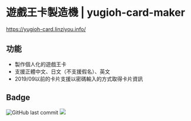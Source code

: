 # 遊戲王卡製造機 | yugioh-card-maker

https://yugioh-card.linziyou.info/

## 功能

- 製作個人化的遊戲王卡
- 支援正體中文、日文（不支援假名）、英文
- 2019/09以前的卡片支援以密碼輸入的方式取得卡片資訊

## Badge

![GitHub last commit](https://img.shields.io/github/last-commit/linziyou0601/yugioh-card-maker?style=for-the-badge) ![](https://img.shields.io/badge/author-linziyou0601-red.svg?style=for-the-badge)